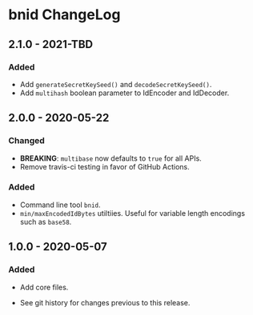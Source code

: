 # bnid ChangeLog

## 2.1.0 - 2021-TBD

### Added
- Add `generateSecretKeySeed()` and `decodeSecretKeySeed()`.
- Add `multihash` boolean parameter to IdEncoder and IdDecoder.

## 2.0.0 - 2020-05-22

### Changed
- **BREAKING**: `multibase` now defaults to `true` for all APIs.
- Remove travis-ci testing in favor of GitHub Actions.

### Added
- Command line tool `bnid`.
- `min/maxEncodedIdBytes` utiltiies. Useful for variable length encodings such
  as `base58`.

## 1.0.0 - 2020-05-07

### Added
- Add core files.

- See git history for changes previous to this release.
